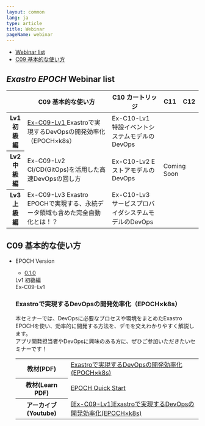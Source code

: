 ```yaml
---
layout: common
lang: ja
type: article
title: Webinar
pageName: webinar
---
```

<nav id="contentsMenu">
  <ul>
    <li><a href="#webinarList" class="touch anker">Webinar list <i class="fas fa-angle-down"></i></a></li>
    <li><a href="#c09" class="touch anker">C09 基本的な使い方 <i class="fas fa-angle-down"></i></a></li>
  </ul>
</nav>

<section id="webinarList">
  <div class="sectionInner">
    <h2><em>Exastro EPOCH</em> Webinar list</h2>
    <div class="exTable">
      <table class="webinarTable">
        <thead>
          <tr>
            <th class="blank"></th>
            <th><span class="webinarNumber">C09</span> 基本的な使い方</th>
            <th><span class="webinarNumber">C10</span> カートリッジ</th>
            <th><span class="webinarNumber">C11</span></th>
            <th><span class="webinarNumber">C12</span></th>
          </tr>
        </thead>
        <tbody>
          <tr class="webinarTableLevel1">
            <th><strong>Lv1</strong><br><span class="webinarLevel1">初級編</span></th>
            <td><a href="#Ex-C09-Lv1" class="touch anker">Ex-C09-Lv1 <i class="fas fa-check-circle"></i></a>
            Exastroで実現するDevOpsの開発効率化（EPOCH×k8s）</td>
            <td><span class="webinarComingSoon">Ex-C10-Lv1</span>
            特設イベントシステムモデルのDevOps</td>
            <td class="comingSoon" rowspan="3" colspan="2">Coming Soon</td>
          </tr>
          <tr class="webinarTableLevel2">
            <th><strong>Lv2</strong><br><span class="webinarLevel2">中級編</span></th>
            <td><span class="webinarComingSoon">Ex-C09-Lv2</span>
            CI/CD(GitOps)を活用した高速DevOpsの回し方</td>
            <td><span class="webinarComingSoon">Ex-C10-Lv2</span>
            EストアモデルのDevOps</td>
          </tr>
          <tr class="webinarTableLevel3">
            <th><strong>Lv3</strong><br><span class="webinarLevel3">上級編</span></th>
            <td><span class="webinarComingSoon">Ex-C09-Lv3</span>
            Exastro EPOCHで実現する、永続データ領域も含めた完全自動化とは！？</td>
            <td><span class="webinarComingSoon">Ex-C10-Lv3</span>
            サービスプロバイダシステムモデルのDevOps</td>
          </tr>
        </tbody>
      </table>    
    </div>
  </div>
</section>

<section id="c09">
    <div class="sectionInner">
        <h2><span class="webinarNumber">C09</span> 基本的な使い方</h2>
        <ul class="webinarList">
            <li class="webinarItem" id="Ex-C09-Lv1">
                <div class="webinarContainer">
                    <div class="webinarVersionSelect">
                        <div class="webinarVersionSelectTitle">EPOCH Version <i class="fas fa-arrow-circle-right"></i></div>
                        <ul class="webinarVersionList">
                            <li class="webinarVersionItem"><a href="#c05l01v130" class="webinarVersionLink">0.1.0</a></li>
                        </ul>
                    </div>
                    <div id="c09l01v130" class="webinarContent">
                        <div class="webinarOverview">
                            <div class="webinarMeta">
                                <div class="webinarLevel"><span class="webinarLevel1">Lv1 初級編</span></div>
                                <div class="webinarCode"><span class="webinarCodeText">Ex-C09-Lv1</span></div>
                            </div>
                            <h3 class="webinarTitle">Exastroで実現するDevOpsの開発効率化（EPOCH×k8s）</h3>
                            <p class="webinarText">本セミナーでは、DevOpsに必要なプロセスや環境をまとめたExastro EPOCHを使い、効率的に開発する方法を、デモを交えわかりやすく解説します。<br>
                            アプリ開発担当者やDevOpsに興味のある方に、ぜひご参加いただきたいセミナーです！</p>
                        </div>
                        <div class="webinarVideo">
                            <div class="youtubeEmbed" data-embed-id="SVl3qLxv_LM">
                                <div id="SVl3qLxv_LM"></div>
                            </div>
                        </div>
                        <div class="webinarDocument">
                            <table class="webinarDocumentTable">
                                <tbody>
                                    <tr>
                                        <th>教材(PDF)</th>
                                        <td><a href="./asset/webinar_ja/Ex-C09-Lv1-01.pdf" target="_blank">Exastroで実現するDevOpsの開発効率化(EPOCH×k8s)</a></td>
                                    </tr>
                                    <tr>
                                        <th>教材(Learn PDF)</th>
                                        <td><a href="./asset/Learn_ja/EPOCH-quickstart_ja.pdf" target="_blank">EPOCH Quick Start</a></td>
                                    </tr>
                                    <tr>
                                        <th>アーカイブ(Youtube)</th>
                                        <td><a href="https://youtu.be/SVl3qLxv_LM" target="_blank">[Ex-C09-Lv1]Exastroで実現するDevOpsの開発効率化(EPOCH×k8s) <i class="fas fa-external-link-alt"></i></a></td>
                                    </tr>
                                </tbody>
                            </table>
                        </div>
                    </div>
                </div>
            </li>
        </ul>
    </div>
</section>

<script>$(function(){ youTubeIframeAPISet(); });</script>